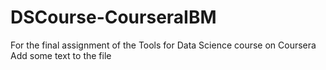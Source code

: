 # DSCourse-CourseraIBM
For the final assignment of the Tools for Data Science course on Coursera
Add some text to the file

